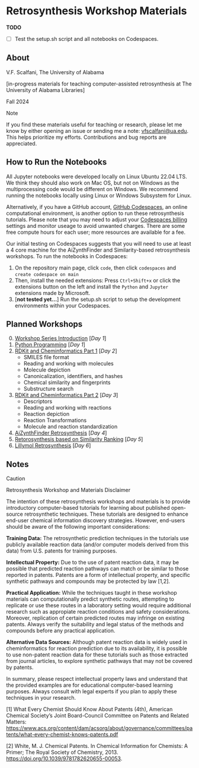 # Retrosynthesis Workshop Materials

**TODO**

* [ ] Test the setup.sh script and all notebooks on Codespaces.

## About

V.F. Scalfani, The University of Alabama

[in-progress materials for teaching computer-assisted retrosynthesis at The University of Alabama Libraries]

Fall 2024

> [!NOTE]
> If you find these materials useful for teaching or research, please let me know by either opening an issue or sending me a note: vfscalfani@ua.edu. This helps prioritize my efforts. Contributions and bug reports are appreciated.

## How to Run the Notebooks

All Jupyter notebooks were developed locally on Linux Ubuntu 22.04 LTS. We think they should also work on Mac OS, but not on Windows as the multiprocessing code would be different on Windows. We recommend running the notebooks locally using Linux or Windows Subsystem for Linux. 

Alternatively, if you have a GitHub account, [GitHub Codespaces](https://docs.github.com/en/codespaces), an online computational environment, is another option to run these retrosynthesis tutorials. Please note that you may need to adjust your [Codespaces billing](https://docs.github.com/en/billing/managing-billing-for-github-codespaces/about-billing-for-github-codespaces) settings and monitor useage to avoid unwanted charges. There are some free compute hours for each user; more resources are available for a fee.

Our initial testing on Codespaces suggests that you will need to use at least a 4 core machine for the AiZynthFinder and Similarity-based retrosynthesis workshops. To run the notebooks in Codespaces:

1. On the repository main page, click `code`, then click `codespaces` and `create codespace on main`
2. Then, install the needed extensions: Press `Ctrl+Shift+x` or click the extensions button on the left and install the `Python` and `Jupyter` extensions made by Microsoft.
3. [**not tested yet...**] Run the setup.sh script to setup the development environments within your Codespaces.

## Planned Workshops

0. [Workshop Series Introduction](https://github.com/ualibweb/retrosynthesis/blob/main/00_Introduction/workshop_intro.ipynb) [*Day 1*]
1. [Python Programming](https://github.com/ualibweb/retrosynthesis/blob/main/01_Python/python_intro.ipynb) [*Day 1*]
2. [RDKit and Cheminformatics Part 1](https://github.com/ualibweb/retrosynthesis/blob/main/02-03_RDKit_Cheminformatics/rdkit_intro_part_one.ipynb) [*Day 2*]
    - SMILES file format
    - Reading and working with molecules
    - Molecule depiction
    - Canonicalization, identifiers, and hashes
    - Chemical similarity and fingerprints
    - Substructure search
3. [RDKit and Cheminformatics Part 2](https://github.com/ualibweb/retrosynthesis/blob/main/02-03_RDKit_Cheminformatics/rdkit_intro_part_two.ipynb) [*Day 3*]
    - Descriptors
    - Reading and working with reactions
    - Reaction depiction
    - Reaction Transformations
    - Molecule and reaction standardization
4. [AiZynthFinder Retrosynthesis](https://github.com/ualibweb/retrosynthesis/blob/main/04_AiZynthFinder/aizynthfinder_rxn_prediction.ipynb) [*Day 4*]
5. [Retorosynthesis based on Similarity Ranking](https://github.com/ualibweb/retrosynthesis/blob/main/05_Similarity_Based/similarity_based_rxn_prediction.ipynb) [*Day 5*]
6. [Lillymol Retrosynthesis](https://github.com/ualibweb/retrosynthesis/blob/main/06_LillyMol/lillymol_rxn_prediction.ipynb) [*Day 6*]

## Notes

> [!CAUTION]
> Retrosynthesis Workshop and Materials Disclaimer

The intention of these retrosynthesis workshops and materials is to provide introductory computer-based tutorials for learning about published open-source retrosynthetic techniques. These tutorials are designed to enhance end-user chemical information discovery strategies. However, end-users should be aware of the following important considerations:

**Training Data:** The retrosynthetic prediction techniques in the tutorials use publicly available reaction data (and/or computer models derived from this data) from U.S. patents for training purposes.

**Intellectual Property:** Due to the use of patent reaction data, it may be possible that predicted reaction pathways can match or be similar to those reported in patents. Patents are a form of intellectual property, and specific synthetic pathways and compounds may be protected by law [1,2].

**Practical Application:** While the techniques taught in these workshop materials can computationally predict synthetic routes, attempting to replicate or use these routes in a laboratory setting would require additional research such as appropiate reaction conditions and safety considerations. Moreover, replication of certain predicted routes may infringe on existing patents. Always verify the suitability and legal status of the methods and compounds before any practical application.

**Alternative Data Sources:** Although patent reaction data is widely used in cheminformatics for reaction prediction due to its availability, it is possible to use non-patent reaction data for these tutorials such as those extracted from journal articles, to explore synthetic pathways that may not be covered by patents.

In summary, please respect intellectual property laws and understand that the provided examples are for educational computer-based learning purposes. Always consult with legal experts if you plan to apply these techniques in your research.

[1] What Every Chemist Should Know About Patents (4th), American Chemical Society’s Joint Board-Council Committee on Patents and Related Matters: https://www.acs.org/content/dam/acsorg/about/governance/committees/patents/what-every-chemist-knows-patents.pdf

[2] White, M. J. Chemical Patents. In Chemical Information for Chemists: A Primer; The Royal Society of Chemistry, 2013. https://doi.org/10.1039/9781782620655-00053.


